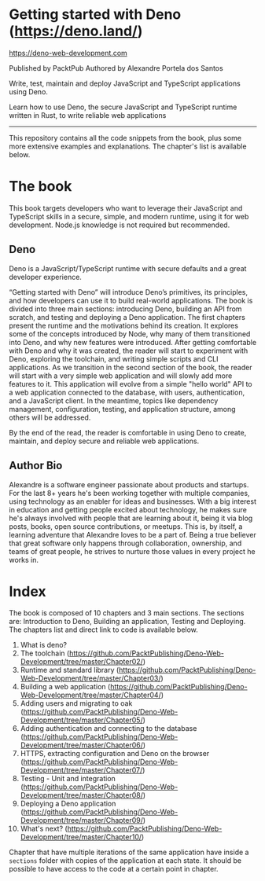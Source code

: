 # Getting started with Deno (https://deno.land/)

https://deno-web-development.com

Published by PacktPub
Authored by Alexandre Portela dos Santos


Write, test, maintain and deploy JavaScript and TypeScript applications using Deno.

Learn how to use Deno, the secure JavaScript and TypeScript runtime written in Rust, to write reliable web applications
___

This repository contains all the code snippets from the book, plus some more extensive examples and explanations. The chapter's list is available below.

# The book

This book targets developers who want to leverage their JavaScript and TypeScript skills in a secure, simple, and modern runtime, using it for web development. Node.js knowledge is not required but recommended. 

## Deno

Deno is a JavaScript/TypeScript runtime with secure defaults and a great developer experience.

“Getting started with Deno” will introduce Deno’s primitives, its principles, and how developers can use it to build real-world applications. The book is divided into three main sections: introducing Deno, building an API from scratch, and testing and deploying a Deno application. The first chapters present the runtime and the motivations behind its creation. It explores some of the concepts introduced by Node, why many of them transitioned into Deno, and why new features were introduced. After getting comfortable with Deno and why it was created, the reader will start to experiment with Deno, exploring the toolchain, and writing simple scripts and CLI applications.
As we transition in the second section of the book, the reader will start with a very simple web application and will slowly add more features to it. This application will evolve from a simple "hello world" API to a web application connected to the database, with users, authentication, and a JavaScript client. In the meantime, topics like dependency management, configuration, testing, and application structure, among others will be addressed. 

By the end of the read, the reader is comfortable in using Deno to create, maintain, and deploy secure and reliable web applications.

## Author Bio

Alexandre is a software engineer passionate about products and startups. For the last 8+ years he's been working together with multiple companies, using technology as an enabler for ideas and businesses. 
With a big interest in education and getting people excited about technology, he makes sure he's always involved with people that are learning about it, being it via blog posts, books, open source contributions, or meetups. This is, by itself, a learning adventure that Alexandre loves to be a part of.
Being a true believer that great software only happens through collaboration, ownership, and teams of great people, he strives to nurture those values in every project he works in.

# Index

The book is composed of 10 chapters and 3 main sections. The sections are: Introduction to Deno, Building an application, Testing and Deploying. The chapters list and direct link to code is available below.

1. What is deno?
2. The toolchain (https://github.com/PacktPublishing/Deno-Web-Development/tree/master/Chapter02/)
3. Runtime and standard library (https://github.com/PacktPublishing/Deno-Web-Development/tree/master/Chapter03/)
4. Building a web application (https://github.com/PacktPublishing/Deno-Web-Development/tree/master/Chapter04/)
5. Adding users and migrating to oak (https://github.com/PacktPublishing/Deno-Web-Development/tree/master/Chapter05/)
6. Adding authentication and connecting to the database (https://github.com/PacktPublishing/Deno-Web-Development/tree/master/Chapter06/)
7. HTTPS, extracting configuration and Deno on the browser (https://github.com/PacktPublishing/Deno-Web-Development/tree/master/Chapter07/)
8. Testing - Unit and integration (https://github.com/PacktPublishing/Deno-Web-Development/tree/master/Chapter08/)
9. Deploying a Deno application (https://github.com/PacktPublishing/Deno-Web-Development/tree/master/Chapter09/)
10. What's next? (https://github.com/PacktPublishing/Deno-Web-Development/tree/master/Chapter10/)

Chapter that have multiple iterations of the same application have inside a `sections` folder with copies of the application at each state. It should be possible to have access to the code at a certain point in chapter.
